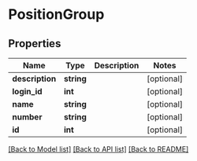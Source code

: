 # PositionGroup

## Properties
Name | Type | Description | Notes
------------ | ------------- | ------------- | -------------
**description** | **string** |  | [optional] 
**login_id** | **int** |  | [optional] 
**name** | **string** |  | [optional] 
**number** | **string** |  | [optional] 
**id** | **int** |  | [optional] 

[[Back to Model list]](../README.md#documentation-for-models) [[Back to API list]](../README.md#documentation-for-api-endpoints) [[Back to README]](../README.md)



